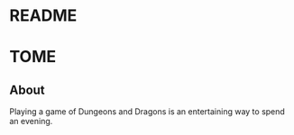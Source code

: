 # README

# TOME

## About
Playing a game of Dungeons and Dragons is an entertaining way to spend an evening.
